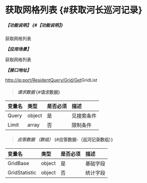 # 获取网格列表 {#获取河长巡河记录}

##### _【功能说明】_ {#【功能说明】}

获取网格列表

_**【应用场景】**_

获取网格列表

_**【接口地址】**_

[http://ip:port/ResidentQuery/Grid/Get](http://ip:port/HMQuery/PatrolRiver/GetPatrolRivers)GridList

> #### _请求数据_ {#请求数据}

| 变量名 | 类型 | 是否必须 | 描述 |
| :--- | :--- | :--- | :--- |
| Query | object | 是 | 见搜索条件 |
| Limit | array | 否 | 限制条件 |

> #### _应答数据 （数组）_ {#应答数据-（巡河记录数组）}

| 变量名 | 类型 | 是否必须 | 描述 |
| :--- | :--- | :--- | :--- |
| GridBase | object | 是 | 基础字段 |
| GridStatistic | object | 否 | 统计字段 |



